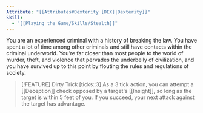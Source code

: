 ```yaml
---
Attribute: "[[Attributes#Dexterity [DEX]|Dexterity]]"
Skill:
  - "[[Playing the Game/Skills/Stealth]]"
---
```

You are an experienced criminal with a history of breaking the law. You have spent a lot of time among other criminals and still have contacts within the criminal underworld. You’re far closer than most people to the world of murder, theft, and violence that pervades the underbelly of civilization, and you have survived up to this point by flouting the rules and regulations of society.


> [!FEATURE] Dirty Trick
> [ticks::3]
> As a 3 tick action, you can attempt a [[Deception]] check opposed by a target's [[Insight]], so long as the target is within 5 feet of you. If you succeed, your next attack against the target has advantage.



